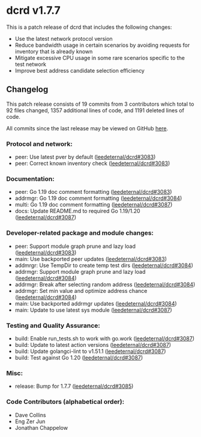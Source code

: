 # dcrd v1.7.7

This is a patch release of dcrd that includes the following changes:

- Use the latest network protocol version
- Reduce bandwidth usage in certain scenarios by avoiding requests for inventory that is already known
- Mitigate excessive CPU usage in some rare scenarios specific to the test network
- Improve best address candidate selection efficiency

## Changelog

This patch release consists of 19 commits from 3 contributors which total to 92
files changed, 1357 additional lines of code, and 1191 deleted lines of code.

All commits since the last release may be viewed on GitHub
[here](https://github.com/leedeternal/dcrd/compare/release-v1.7.5...release-v1.7.7).

### Protocol and network:

- peer: Use latest pver by default ([leedeternal/dcrd#3083](https://github.com/leedeternal/dcrd/pull/3083))
- peer: Correct known inventory check ([leedeternal/dcrd#3083](https://github.com/leedeternal/dcrd/pull/3083))

### Documentation:

- peer: Go 1.19 doc comment formatting ([leedeternal/dcrd#3083](https://github.com/leedeternal/dcrd/pull/3083))
- addrmgr: Go 1.19 doc comment formatting ([leedeternal/dcrd#3084](https://github.com/leedeternal/dcrd/pull/3084))
- multi: Go 1.19 doc comment formatting ([leedeternal/dcrd#3087](https://github.com/leedeternal/dcrd/pull/3087))
- docs: Update README.md to required Go 1.19/1.20 ([leedeternal/dcrd#3087](https://github.com/leedeternal/dcrd/pull/3087))

### Developer-related package and module changes:

- peer: Support module graph prune and lazy load ([leedeternal/dcrd#3083](https://github.com/leedeternal/dcrd/pull/3083))
- main: Use backported peer updates ([leedeternal/dcrd#3083](https://github.com/leedeternal/dcrd/pull/3083))
- addmrgr: Use TempDir to create temp test dirs ([leedeternal/dcrd#3084](https://github.com/leedeternal/dcrd/pull/3084))
- addrmgr: Support module graph prune and lazy load ([leedeternal/dcrd#3084](https://github.com/leedeternal/dcrd/pull/3084))
- addrmgr: Break after selecting random address ([leedeternal/dcrd#3084](https://github.com/leedeternal/dcrd/pull/3084))
- addrmgr: Set min value and optimize address chance ([leedeternal/dcrd#3084](https://github.com/leedeternal/dcrd/pull/3084))
- main: Use backported addrmgr updates ([leedeternal/dcrd#3084](https://github.com/leedeternal/dcrd/pull/3084))
- main: Update to use latest sys module ([leedeternal/dcrd#3087](https://github.com/leedeternal/dcrd/pull/3087))

### Testing and Quality Assurance:

- build: Enable run_tests.sh to work with go.work ([leedeternal/dcrd#3087](https://github.com/leedeternal/dcrd/pull/3087))
- build: Update to latest action versions ([leedeternal/dcrd#3087](https://github.com/leedeternal/dcrd/pull/3087))
- build: Update golangci-lint to v1.51.1 ([leedeternal/dcrd#3087](https://github.com/leedeternal/dcrd/pull/3087))
- build: Test against Go 1.20 ([leedeternal/dcrd#3087](https://github.com/leedeternal/dcrd/pull/3087))

### Misc:

- release: Bump for 1.7.7 ([leedeternal/dcrd#3085](https://github.com/leedeternal/dcrd/pull/3085))

### Code Contributors (alphabetical order):

- Dave Collins
- Eng Zer Jun
- Jonathan Chappelow
